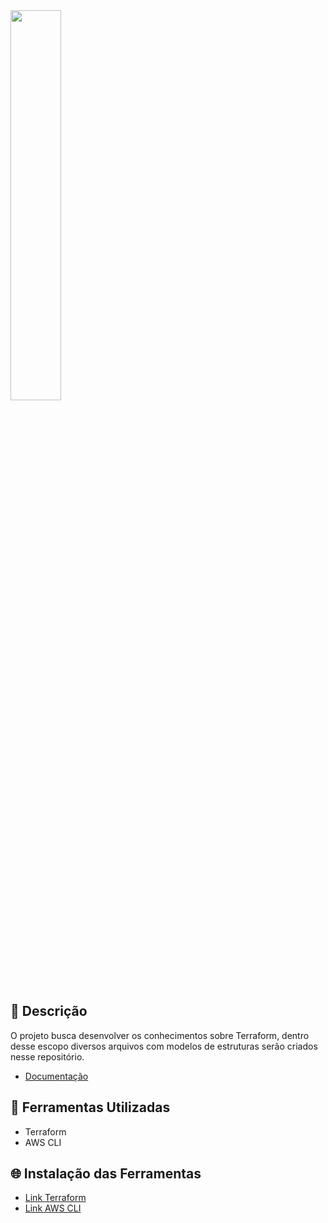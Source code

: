 <img src="https://firebasestorage.googleapis.com/v0/b/file-app-ads-txt.appspot.com/o/terraform-icon.svg?alt=media&token=ba2a9d1e-b16d-479c-a2b2-a3e4fa76862b" width=40% height=40%>

## 📝 Descrição

O projeto busca desenvolver os conhecimentos sobre Terraform, dentro desse escopo diversos arquivos com modelos de estruturas serão criados nesse repositório.

* [Documentação](https://registry.terraform.io/browse/providers)

## 🔧 Ferramentas Utilizadas

* Terraform
* AWS CLI

## 🌐 Instalação das Ferramentas

* [Link Terraform](https://developer.hashicorp.com/terraform/downloads)
* [Link AWS CLI](https://aws.amazon.com/pt/cli/)
